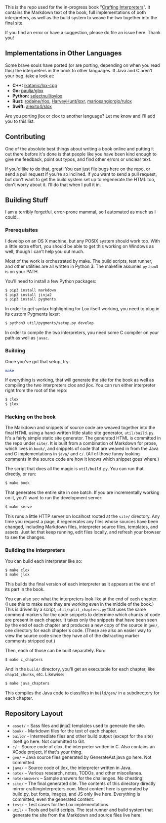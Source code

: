 This is the repo used for the in-progress book "[Crafting Interpreters][]". It
contains the Markdown text of the book, full implementations of both
interpreters, as well as the build system to weave the two together into the
final site.

[crafting interpreters]: http://craftinginterpreters.com

If you find an error or have a suggestion, please do file an issue here. Thank
you!

## Implementations in Other Languages

Some brave souls have ported (or are porting, depending on when you read this)
the interpreters in the book to other languages. If Java and C aren't your bag,
take a look at:

* **C++:** [ikatanic/lox-cpp](https://github.com/ikatanic/lox-cpp)
* **Go:** [paulja/glox](https://github.com/paulja/glox)
* **Python:** [selectnull/pylox](https://github.com/selectnull/pylox)
* **Rust:** [rodaine/rlox](https://github.com/rodaine/rlox),
    [HarveyHunt/loxr](https://github.com/HarveyHunt/loxr),
    [mariosangiorgio/rulox](https://github.com/mariosangiorgio/rulox)
* **Swift:** [alexito4/slox](https://github.com/alexito4/slox)

Are you porting jlox or clox to another language? Let me know and I'll add you
to this list.

## Contributing

One of the absolute best things about writing a book online and putting it out
there before it's done is that people like you have been kind enough to give me
feedback, point out typos, and find other errors or unclear text.

If you'd like to do that, great! You can just file bugs here on the repo, or
send a pull request if you're so inclined. If you want to send a pull request,
but don't want to get the build system set up to regenerate the HTML too, don't
worry about it. I'll do that when I pull it in.

## Building Stuff

I am a terribly forgetful, error-prone mammal, so I automated as much as I
could.

### Prerequisites

I develop on an OS X machine, but any POSIX system should work too. With a
little extra effort, you should be able to get this working on Windows as well,
though I can't help you out much.

Most of the work is orchestrated by make. The build scripts, test runner, and
other utilities are all written in Python 3. The makefile assumes `python3` is
on your PATH.

You'll need to install a few Python packages:

```sh
$ pip3 install markdown
$ pip3 install jinja2
$ pip3 install pygments
```

In order to get syntax highlighting for Lox itself working, you need to plug in
its custom Pygments lexer:

```sh
$ python3 util/pygments/setup.py develop
```

In order to compile the two interpreters, you need some C compiler on your path
as well as `javac`.

### Building

Once you've got that setup, try:

```sh
make
```

If everything is working, that will generate the site for the book as well as
compiling the two interpreters clox and jlox. You can run either interpreter
right from the root of the repo:

```sh
$ clox
$ jlox
```

### Hacking on the book

The Markdown and snippets of source code are weaved together into the final
HTML using a hand-written little static site generator, `util/build.py`. It's
a fairly simple static site generator. The generated HTML is committed in
the repo under `site/`. It is built from a combination of Markdown for prose,
which lives in `book/`, and snippets of code that are weaved in from the Java
and C implementations in `java/` and `c/`. (All of those funny looking comments
in the source code are how it knows which snippet goes where.)

The script that does all the magic is `util/build.py`. You can run that
directly, or run:

```sh
$ make book
```

That generates the entire site in one batch. If you are incrementally working
on it, you'll want to run the development server:

```sh
$ make serve
```

This runs a little HTTP server on localhost rooted at the `site/` directory.
Any time you request a page, it regenerates any files whose sources have been
changed, including Markdown files, interpreter source files, templates, and
assets. Just let that keep running, edit files locally, and refresh your
browser to see the changes.

### Building the interpreters

You can build each interpreter like so:

```sh
$ make clox
$ make jlox
```

This builds the final version of each interpreter as it appears at the end of
its part in the book.

You can also see what the interpreters look like at the end of each chapter.
(I use this to make sure they are working even in the middle of the book.) This
is driven by a script, `util/split_chapters.py` that uses the same comment
markers for the code snippets to determine which chunks of code are present in
each chapter. It takes only the snippets that have been seen by the end of each
chapter and produces a new copy of the source in `gen/`, one directory for
each chapter's code. (These are also an easier way to view the source code
since they have all of the distracting marker comments stripped out.)

Then, each of those can be built separately. Run:

```sh
$ make c_chapters
```

And in the `build/` directory, you'll get an executable for each chapter, like
`chap14_chunks`, etc. Likewise:

```sh
$ make java_chapters
```

This compiles the Java code to classfiles in `build/gen/` in a subdirectory for
each chapter.

## Repository Layout

*   `asset/` – Sass files and jinja2 templates used to generate the site.
*   `book/` - Markdown files for the text of each chapter.
*   `build/` - Intermediate files and other build output (except for the site)
    itself go here. Not committed to Git.
*   `c/` – Source code of clox, the interpreter written in C. Also contains an
    XCode project, if that's your thing.
*   `gen/` – Java source files generated by GenerateAst.java go here. Not
    committed.
*   `java/` – Source code of jlox, the interpreter written in Java.
*   `note/` – Various research, notes, TODOs, and other miscellanea.
*   `note/answers` – Sample answers for the challenges. No cheating!
*   `site/` – The final generated site. The contents of this directory directly
    mirror craftinginterpreters.com. Most content here is generated by build.py,
    but fonts, images, and JS only live here. Everything is committed, even the
    generated content.
*   `test/` – Test cases for the Lox implementations.
*   `util/` – Tools and build scripts. The test runner and build system that
    generate the site from the Markdown and source files live here.
